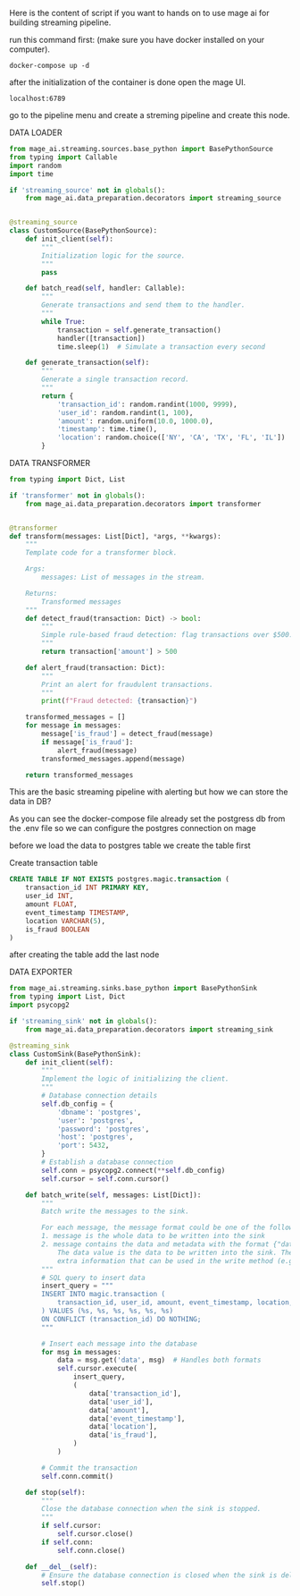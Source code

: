 Here is the content of script if you want to hands on to use mage ai for building streaming pipeline.

run this command first: (make sure you have docker installed on your computer).

`docker-compose up -d`

after the initialization of the container is done open the mage UI.

`localhost:6789`

go to the pipeline menu and create a streming pipeline and create this node.

DATA LOADER
```python
from mage_ai.streaming.sources.base_python import BasePythonSource
from typing import Callable
import random
import time

if 'streaming_source' not in globals():
    from mage_ai.data_preparation.decorators import streaming_source


@streaming_source
class CustomSource(BasePythonSource):
    def init_client(self):
        """
        Initialization logic for the source.
        """
        pass

    def batch_read(self, handler: Callable):
        """
        Generate transactions and send them to the handler.
        """
        while True:
            transaction = self.generate_transaction()
            handler([transaction])
            time.sleep(1)  # Simulate a transaction every second

    def generate_transaction(self):
        """
        Generate a single transaction record.
        """
        return {
            'transaction_id': random.randint(1000, 9999),
            'user_id': random.randint(1, 100),
            'amount': random.uniform(10.0, 1000.0),
            'timestamp': time.time(),
            'location': random.choice(['NY', 'CA', 'TX', 'FL', 'IL'])
        }
```

DATA TRANSFORMER

```python
from typing import Dict, List

if 'transformer' not in globals():
    from mage_ai.data_preparation.decorators import transformer


@transformer
def transform(messages: List[Dict], *args, **kwargs):
    """
    Template code for a transformer block.

    Args:
        messages: List of messages in the stream.

    Returns:
        Transformed messages
    """
    def detect_fraud(transaction: Dict) -> bool:
        """
        Simple rule-based fraud detection: flag transactions over $500.
        """
        return transaction['amount'] > 500

    def alert_fraud(transaction: Dict):
        """
        Print an alert for fraudulent transactions.
        """
        print(f"Fraud detected: {transaction}")

    transformed_messages = []
    for message in messages:
        message['is_fraud'] = detect_fraud(message)
        if message['is_fraud']:
            alert_fraud(message)
        transformed_messages.append(message)

    return transformed_messages
```

This are the basic streaming pipeline with alerting but how we can store the data in DB?

As you can see the docker-compose file already set the postgress db from the .env file so we can configure the postgres connection on mage

before we load the data to postgres table we create the table first

Create transaction table
```sql
CREATE TABLE IF NOT EXISTS postgres.magic.transaction (
    transaction_id INT PRIMARY KEY,
    user_id INT,
    amount FLOAT,
    event_timestamp TIMESTAMP,
    location VARCHAR(5),
    is_fraud BOOLEAN
)
```

after creating the table add the last node 

DATA EXPORTER

```python
from mage_ai.streaming.sinks.base_python import BasePythonSink
from typing import List, Dict
import psycopg2

if 'streaming_sink' not in globals():
    from mage_ai.data_preparation.decorators import streaming_sink

@streaming_sink
class CustomSink(BasePythonSink):
    def init_client(self):
        """
        Implement the logic of initializing the client.
        """
        # Database connection details
        self.db_config = {
            'dbname': 'postgres',
            'user': 'postgres',
            'password': 'postgres',
            'host': 'postgres',
            'port': 5432,
        }
        # Establish a database connection
        self.conn = psycopg2.connect(**self.db_config)
        self.cursor = self.conn.cursor()

    def batch_write(self, messages: List[Dict]):
        """
        Batch write the messages to the sink.

        For each message, the message format could be one of the following ones:
        1. message is the whole data to be written into the sink
        2. message contains the data and metadata with the format {"data": {...}, "metadata": {...}}
            The data value is the data to be written into the sink. The metadata is used to store
            extra information that can be used in the write method (e.g. timestamp, index, etc.).
        """
        # SQL query to insert data
        insert_query = """
        INSERT INTO magic.transaction (
            transaction_id, user_id, amount, event_timestamp, location, is_fraud
        ) VALUES (%s, %s, %s, %s, %s, %s)
        ON CONFLICT (transaction_id) DO NOTHING;
        """

        # Insert each message into the database
        for msg in messages:
            data = msg.get('data', msg)  # Handles both formats
            self.cursor.execute(
                insert_query,
                (
                    data['transaction_id'],
                    data['user_id'],
                    data['amount'],
                    data['event_timestamp'],
                    data['location'],
                    data['is_fraud'],
                )
            )

        # Commit the transaction
        self.conn.commit()

    def stop(self):
        """
        Close the database connection when the sink is stopped.
        """
        if self.cursor:
            self.cursor.close()
        if self.conn:
            self.conn.close()

    def __del__(self):
        # Ensure the database connection is closed when the sink is deleted
        self.stop()

```


